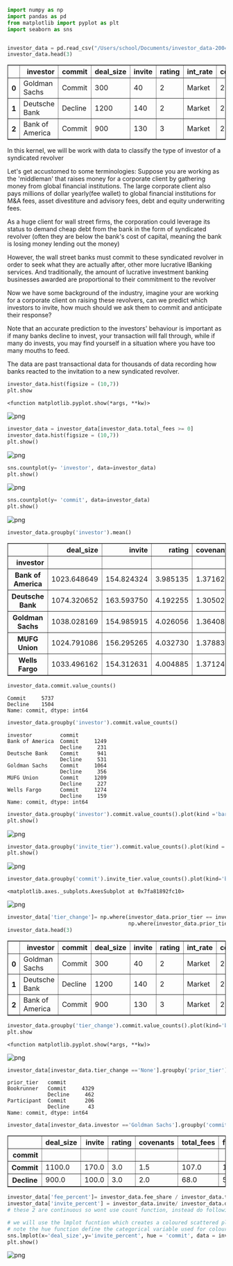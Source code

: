 ```python
import numpy as np
import pandas as pd
from matplotlib import pyplot as plt
import seaborn as sns


investor_data = pd.read_csv("/Users/school/Documents/investor_data-200412-235632.csv")
investor_data.head(3)

```




<div>
<style scoped>
    .dataframe tbody tr th:only-of-type {
        vertical-align: middle;
    }

    .dataframe tbody tr th {
        vertical-align: top;
    }

    .dataframe thead th {
        text-align: right;
    }
</style>
<table border="1" class="dataframe">
  <thead>
    <tr style="text-align: right;">
      <th></th>
      <th>investor</th>
      <th>commit</th>
      <th>deal_size</th>
      <th>invite</th>
      <th>rating</th>
      <th>int_rate</th>
      <th>covenants</th>
      <th>total_fees</th>
      <th>fee_share</th>
      <th>prior_tier</th>
      <th>invite_tier</th>
    </tr>
  </thead>
  <tbody>
    <tr>
      <th>0</th>
      <td>Goldman Sachs</td>
      <td>Commit</td>
      <td>300</td>
      <td>40</td>
      <td>2</td>
      <td>Market</td>
      <td>2</td>
      <td>30</td>
      <td>0.0</td>
      <td>Participant</td>
      <td>Bookrunner</td>
    </tr>
    <tr>
      <th>1</th>
      <td>Deutsche Bank</td>
      <td>Decline</td>
      <td>1200</td>
      <td>140</td>
      <td>2</td>
      <td>Market</td>
      <td>2</td>
      <td>115</td>
      <td>20.1</td>
      <td>Bookrunner</td>
      <td>Participant</td>
    </tr>
    <tr>
      <th>2</th>
      <td>Bank of America</td>
      <td>Commit</td>
      <td>900</td>
      <td>130</td>
      <td>3</td>
      <td>Market</td>
      <td>2</td>
      <td>98</td>
      <td>24.4</td>
      <td>Bookrunner</td>
      <td>Bookrunner</td>
    </tr>
  </tbody>
</table>
</div>



In this kernel, we will be work with data to classify the type of investor of a syndicated revolver

Let's get accustomed to some terminologies:
Suppose you are working as the 'middleman' that raises money for a corporate client by gathering money from global financial institutions. The large corporate client also pays millions of dollar yearly(fee wallet) to global financial institutions for M&A fees, asset divestiture and advisory fees, debt and equity underwriting fees.

As a huge client for wall street firms, the corporation could leverage its status to demand cheap debt from the bank in the form of syndicated revolver (often they are below the bank's cost of capital, meaning the bank is losing money lending out the money)

However, the wall street banks must commit to these syndicated revolver in order to seek what they are actually after,  other more lucrative IBanking services. And traditionally, the amount of lucrative investment banking businesses awarded are proportional to their commitment to the revolver

Now we have some background of the industry, imagine your are working for a corporate client on raising these revolvers, can we predict which investors to invite, how much should we ask them to commit and anticipate their response?

Note that an accurate prediction to the investors' behaviour is important as if many banks decline to invest, your transaction will fall through, while if many do invests, you may find yourself in a situation where you have too many mouths to feed.

The data are past transactional data for thousands of data recording how banks reacted to the invitation to a new syndicated revolver.


```python
investor_data.hist(figsize = (10,7))
plt.show
```




    <function matplotlib.pyplot.show(*args, **kw)>




![png](output_2_1.png)



```python
investor_data = investor_data[investor_data.total_fees >= 0]
investor_data.hist(figsize = (10,7))
plt.show()
```


![png](output_3_0.png)



```python
sns.countplot(y= 'investor', data=investor_data)
plt.show()
```


![png](output_4_0.png)



```python
sns.countplot(y= 'commit', data=investor_data)
plt.show()
```


![png](output_5_0.png)



```python
investor_data.groupby('investor').mean()
```




<div>
<style scoped>
    .dataframe tbody tr th:only-of-type {
        vertical-align: middle;
    }

    .dataframe tbody tr th {
        vertical-align: top;
    }

    .dataframe thead th {
        text-align: right;
    }
</style>
<table border="1" class="dataframe">
  <thead>
    <tr style="text-align: right;">
      <th></th>
      <th>deal_size</th>
      <th>invite</th>
      <th>rating</th>
      <th>covenants</th>
      <th>total_fees</th>
      <th>fee_share</th>
    </tr>
    <tr>
      <th>investor</th>
      <th></th>
      <th></th>
      <th></th>
      <th></th>
      <th></th>
      <th></th>
    </tr>
  </thead>
  <tbody>
    <tr>
      <th>Bank of America</th>
      <td>1023.648649</td>
      <td>154.824324</td>
      <td>3.985135</td>
      <td>1.371622</td>
      <td>106.456081</td>
      <td>16.225541</td>
    </tr>
    <tr>
      <th>Deutsche Bank</th>
      <td>1074.320652</td>
      <td>163.593750</td>
      <td>4.192255</td>
      <td>1.305027</td>
      <td>112.262228</td>
      <td>17.487024</td>
    </tr>
    <tr>
      <th>Goldman Sachs</th>
      <td>1038.028169</td>
      <td>154.985915</td>
      <td>4.026056</td>
      <td>1.364085</td>
      <td>108.548592</td>
      <td>16.348662</td>
    </tr>
    <tr>
      <th>MUFG Union</th>
      <td>1024.791086</td>
      <td>156.295265</td>
      <td>4.032730</td>
      <td>1.378830</td>
      <td>107.084958</td>
      <td>16.050557</td>
    </tr>
    <tr>
      <th>Wells Fargo</th>
      <td>1033.496162</td>
      <td>154.312631</td>
      <td>4.004885</td>
      <td>1.371249</td>
      <td>110.167481</td>
      <td>16.621075</td>
    </tr>
  </tbody>
</table>
</div>




```python
investor_data.commit.value_counts()
```




    Commit     5737
    Decline    1504
    Name: commit, dtype: int64




```python
investor_data.groupby('investor').commit.value_counts()
```




    investor         commit 
    Bank of America  Commit     1249
                     Decline     231
    Deutsche Bank    Commit      941
                     Decline     531
    Goldman Sachs    Commit     1064
                     Decline     356
    MUFG Union       Commit     1209
                     Decline     227
    Wells Fargo      Commit     1274
                     Decline     159
    Name: commit, dtype: int64




```python
investor_data.groupby('investor').commit.value_counts().plot(kind ='barh')
plt.show()
```


![png](output_9_0.png)



```python
investor_data.groupby('invite_tier').commit.value_counts().plot(kind ='barh')
plt.show()
```


![png](output_10_0.png)



```python
investor_data.groupby('commit').invite_tier.value_counts().plot(kind='barh')
```




    <matplotlib.axes._subplots.AxesSubplot at 0x7fa81892fc10>




![png](output_11_1.png)



```python
investor_data['tier_change']= np.where(investor_data.prior_tier == investor_data.invite_tier, 'None', 
                                       np.where(investor_data.prior_tier == 'Participant','Promoted','Demoted'))
investor_data.head(3)
```




<div>
<style scoped>
    .dataframe tbody tr th:only-of-type {
        vertical-align: middle;
    }

    .dataframe tbody tr th {
        vertical-align: top;
    }

    .dataframe thead th {
        text-align: right;
    }
</style>
<table border="1" class="dataframe">
  <thead>
    <tr style="text-align: right;">
      <th></th>
      <th>investor</th>
      <th>commit</th>
      <th>deal_size</th>
      <th>invite</th>
      <th>rating</th>
      <th>int_rate</th>
      <th>covenants</th>
      <th>total_fees</th>
      <th>fee_share</th>
      <th>prior_tier</th>
      <th>invite_tier</th>
      <th>tier_change</th>
    </tr>
  </thead>
  <tbody>
    <tr>
      <th>0</th>
      <td>Goldman Sachs</td>
      <td>Commit</td>
      <td>300</td>
      <td>40</td>
      <td>2</td>
      <td>Market</td>
      <td>2</td>
      <td>30</td>
      <td>0.0</td>
      <td>Participant</td>
      <td>Bookrunner</td>
      <td>Promoted</td>
    </tr>
    <tr>
      <th>1</th>
      <td>Deutsche Bank</td>
      <td>Decline</td>
      <td>1200</td>
      <td>140</td>
      <td>2</td>
      <td>Market</td>
      <td>2</td>
      <td>115</td>
      <td>20.1</td>
      <td>Bookrunner</td>
      <td>Participant</td>
      <td>Demoted</td>
    </tr>
    <tr>
      <th>2</th>
      <td>Bank of America</td>
      <td>Commit</td>
      <td>900</td>
      <td>130</td>
      <td>3</td>
      <td>Market</td>
      <td>2</td>
      <td>98</td>
      <td>24.4</td>
      <td>Bookrunner</td>
      <td>Bookrunner</td>
      <td>None</td>
    </tr>
  </tbody>
</table>
</div>




```python
investor_data.groupby('tier_change').commit.value_counts().plot(kind='barh')
plt.show
```




    <function matplotlib.pyplot.show(*args, **kw)>




![png](output_13_1.png)



```python
investor_data[investor_data.tier_change =='None'].groupby('prior_tier').commit.value_counts()
```




    prior_tier   commit 
    Bookrunner   Commit     4329
                 Decline     462
    Participant  Commit      206
                 Decline      43
    Name: commit, dtype: int64




```python
investor_data[investor_data.investor =='Goldman Sachs'].groupby('commit').median()
```




<div>
<style scoped>
    .dataframe tbody tr th:only-of-type {
        vertical-align: middle;
    }

    .dataframe tbody tr th {
        vertical-align: top;
    }

    .dataframe thead th {
        text-align: right;
    }
</style>
<table border="1" class="dataframe">
  <thead>
    <tr style="text-align: right;">
      <th></th>
      <th>deal_size</th>
      <th>invite</th>
      <th>rating</th>
      <th>covenants</th>
      <th>total_fees</th>
      <th>fee_share</th>
    </tr>
    <tr>
      <th>commit</th>
      <th></th>
      <th></th>
      <th></th>
      <th></th>
      <th></th>
      <th></th>
    </tr>
  </thead>
  <tbody>
    <tr>
      <th>Commit</th>
      <td>1100.0</td>
      <td>170.0</td>
      <td>3.0</td>
      <td>1.5</td>
      <td>107.0</td>
      <td>14.35</td>
    </tr>
    <tr>
      <th>Decline</th>
      <td>900.0</td>
      <td>100.0</td>
      <td>3.0</td>
      <td>2.0</td>
      <td>68.0</td>
      <td>5.65</td>
    </tr>
  </tbody>
</table>
</div>




```python
investor_data['fee_percent']= investor_data.fee_share / investor_data.total_fees
investor_data['invite_percent'] = investor_data.invite/ investor_data.deal_size
# these 2 are continuous so wont use count function, instead do following:
```


```python
# we will use the lmplot fucntion which creates a coloured scattered plot
# note the hue function define the categorical variable used for colour coding
sns.lmplot(x='deal_size',y='invite_percent', hue = 'commit', data = investor_data, fit_reg= False)
plt.show()
```


![png](output_17_0.png)



```python

```
